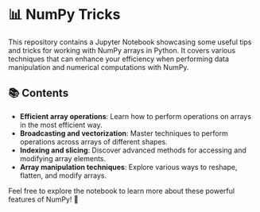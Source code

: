# 📊 NumPy Tricks

This repository contains a Jupyter Notebook showcasing some useful tips and tricks for working with NumPy arrays in Python. It covers various techniques that can enhance your efficiency when performing data manipulation and numerical computations with NumPy.

## 📚 Contents
- **Efficient array operations**: Learn how to perform operations on arrays in the most efficient way.
- **Broadcasting and vectorization**: Master techniques to perform operations across arrays of different shapes.
- **Indexing and slicing**: Discover advanced methods for accessing and modifying array elements.
- **Array manipulation techniques**: Explore various ways to reshape, flatten, and modify arrays.

Feel free to explore the notebook to learn more about these powerful features of NumPy! 🚀
